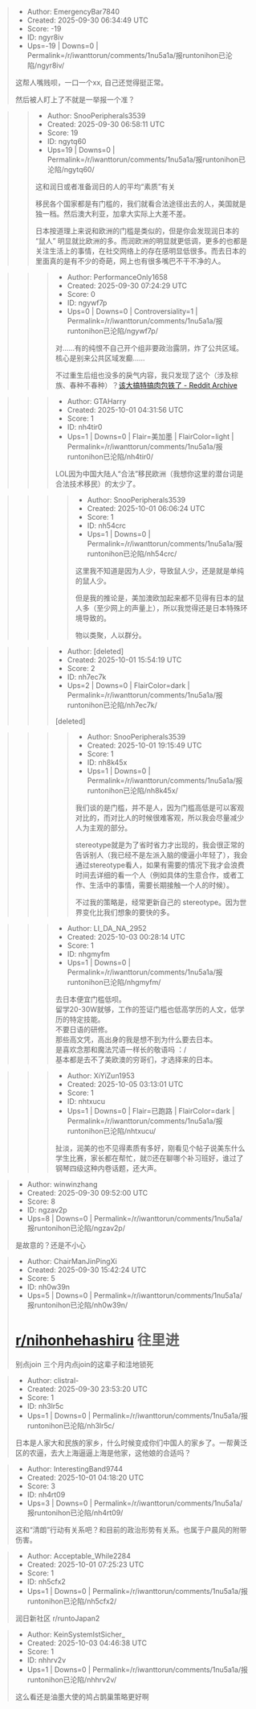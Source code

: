 > - Author: EmergencyBar7840
> - Created: 2025-09-30 06:34:49 UTC
> - Score: -19
> - ID: ngyr8iv
> - Ups=-19 | Downs=0 | Permalink=/r/iwanttorun/comments/1nu5a1a/报runtonihon已沦陷/ngyr8iv/
>
> 这帮人嘴贱呗，一口一个xx, 自己还觉得挺正常。
> 
> 然后被人盯上了不就是一举报一个准？

>> - Author: SnooPeripherals3539
>> - Created: 2025-09-30 06:58:11 UTC
>> - Score: 19
>> - ID: ngytq60
>> - Ups=19 | Downs=0 | Permalink=/r/iwanttorun/comments/1nu5a1a/报runtonihon已沦陷/ngytq60/
>>
>> 这和润日或者准备润日的人的平均“素质”有关
>> 
>> 移民各个国家都是有门槛的，我们就看合法途径出去的人，美国就是独一档。然后澳大利亚，加拿大实际上大差不差。
>> 
>> 日本按道理上来说和欧洲的门槛是类似的，但是你会发现润日本的 “鼠人” 明显就比欧洲的多。而润欧洲的明显就更低调，更多的也都是关注生活上的事情，在社交网络上的存在感明显低很多。而去日本的里面真的是有不少的奇葩，网上也有很多嘴巴不干不净的人。

>>> - Author: PerformanceOnly1658
>>> - Created: 2025-09-30 07:24:29 UTC
>>> - Score: 0
>>> - ID: ngywf7p
>>> - Ups=0 | Downs=0 | Controversiality=1 | Permalink=/r/iwanttorun/comments/1nu5a1a/报runtonihon已沦陷/ngywf7p/
>>>
>>> 对……有的纯恨不自己开个组非要政治露阴，炸了公共区域。核心是别来公共区域发癫……
>>> 
>>> 不过重生后组也没多的戾气内容，我只发现了这个（涉及棕族、春种不春种）？[该大搞特搞肉包铁了 - Reddit Archive](https://archive.open-run.org/posts/r_runtonihon/250923072228_1noawod/)

>>> - Author: GTAHarry
>>> - Created: 2025-10-01 04:31:56 UTC
>>> - Score: 1
>>> - ID: nh4tir0
>>> - Ups=1 | Downs=0 | Flair=美加墨 | FlairColor=light | Permalink=/r/iwanttorun/comments/1nu5a1a/报runtonihon已沦陷/nh4tir0/
>>>
>>> LOL因为中国大陆人“合法”移民欧洲（我想你这里的潜台词是合法技术移民）的太少了。

>>>> - Author: SnooPeripherals3539
>>>> - Created: 2025-10-01 06:06:24 UTC
>>>> - Score: 1
>>>> - ID: nh54crc
>>>> - Ups=1 | Downs=0 | Permalink=/r/iwanttorun/comments/1nu5a1a/报runtonihon已沦陷/nh54crc/
>>>>
>>>> 这里我不知道是因为人少，导致鼠人少，还是就是单纯的鼠人少。
>>>> 
>>>> 但是我的推论是，美加澳欧加起来都不见得有日本的鼠人多（至少网上的声量上），所以我觉得还是日本特殊环境导致的。
>>>> 
>>>> 物以类聚，人以群分。

>>> - Author: [deleted]
>>> - Created: 2025-10-01 15:54:19 UTC
>>> - Score: 2
>>> - ID: nh7ec7k
>>> - Ups=2 | Downs=0 | FlairColor=dark | Permalink=/r/iwanttorun/comments/1nu5a1a/报runtonihon已沦陷/nh7ec7k/
>>>
>>> [deleted]

>>>> - Author: SnooPeripherals3539
>>>> - Created: 2025-10-01 19:15:49 UTC
>>>> - Score: 1
>>>> - ID: nh8k45x
>>>> - Ups=1 | Downs=0 | Permalink=/r/iwanttorun/comments/1nu5a1a/报runtonihon已沦陷/nh8k45x/
>>>>
>>>> 我们谈的是门槛，并不是人，因为门槛高低是可以客观对比的，而对比人的时候很难客观，所以我会尽量减少人为主观的部分。
>>>> 
>>>> stereotype就是为了省时省力才出现的，我会很正常的告诉别人（我已经不是左派入脑的傻逼小年轻了），我会通过stereotype看人，如果有需要的情况下我才会浪费时间去详细的看一个人（例如具体的生意合作，或者工作、生活中的事情，需要长期接触一个人的时候）。
>>>> 
>>>> 不过我的策略是，经常更新自己的 stereotype。因为世界变化比我们想象的要快的多。

>>> - Author: LI_DA_NA_2952
>>> - Created: 2025-10-03 00:28:14 UTC
>>> - Score: 1
>>> - ID: nhgmyfm
>>> - Ups=1 | Downs=0 | Permalink=/r/iwanttorun/comments/1nu5a1a/报runtonihon已沦陷/nhgmyfm/
>>>
>>> 去日本便宜门槛低呗。  
>>> 留学20-30W就够，工作的签证门槛也低高学历的人文，低学历的特定技能。  
>>> 不要日语的研修。  
>>> 那些高文凭，高出身的我是想不到为什么要去日本。  
>>> 是喜欢念那和魔法咒语一样长的敬语吗 ：/  
>>> 基本都是去不了美欧澳的穷哥们，才选择来的日本。

>>> - Author: XiYiZun1953
>>> - Created: 2025-10-05 03:13:01 UTC
>>> - Score: 1
>>> - ID: nhtxucu
>>> - Ups=1 | Downs=0 | Flair=已跑路 | FlairColor=dark | Permalink=/r/iwanttorun/comments/1nu5a1a/报runtonihon已沦陷/nhtxucu/
>>>
>>> 扯淡，润美的也不见得素质有多好，刚看见个帖子说美东什么学生比赛，家长都在帮忙，就⏰还在聊哪个补习班好，谁过了钢琴四级这种内卷话题，还大声。

> - Author: winwinzhang
> - Created: 2025-09-30 09:52:00 UTC
> - Score: 8
> - ID: ngzav2p
> - Ups=8 | Downs=0 | Permalink=/r/iwanttorun/comments/1nu5a1a/报runtonihon已沦陷/ngzav2p/
>
> 是故意的？还是不小心

> - Author: ChairManJinPingXi
> - Created: 2025-09-30 15:42:24 UTC
> - Score: 5
> - ID: nh0w39n
> - Ups=5 | Downs=0 | Permalink=/r/iwanttorun/comments/1nu5a1a/报runtonihon已沦陷/nh0w39n/
>
> # [r/nihonhehashiru](https://www.reddit.com/r/nihonhehashiru/) 往里进
> 
> 别点join 三个月内点join的这辈子和洼地锁死

> - Author: clistral-
> - Created: 2025-09-30 23:53:20 UTC
> - Score: 1
> - ID: nh3lr5c
> - Ups=1 | Downs=0 | Permalink=/r/iwanttorun/comments/1nu5a1a/报runtonihon已沦陷/nh3lr5c/
>
> 日本是人家大和民族的家乡，什么时候变成你们中国人的家乡了。一帮黄泛区的农逼，去大上海逼逼上海是他家，这他娘的合适吗？

> - Author: InterestingBand9744
> - Created: 2025-10-01 04:18:20 UTC
> - Score: 3
> - ID: nh4rt09
> - Ups=3 | Downs=0 | Permalink=/r/iwanttorun/comments/1nu5a1a/报runtonihon已沦陷/nh4rt09/
>
> 这和“清朗”行动有关系吧？和目前的政治形势有关系。也属于户晨风的附带伤害。

> - Author: Acceptable_While2284
> - Created: 2025-10-01 07:25:23 UTC
> - Score: 1
> - ID: nh5cfx2
> - Ups=1 | Downs=0 | Permalink=/r/iwanttorun/comments/1nu5a1a/报runtonihon已沦陷/nh5cfx2/
>
> 润日新社区   r/runtoJapan2

> - Author: KeinSystemIstSicher_
> - Created: 2025-10-03 04:46:38 UTC
> - Score: 1
> - ID: nhhrv2v
> - Ups=1 | Downs=0 | Permalink=/r/iwanttorun/comments/1nu5a1a/报runtonihon已沦陷/nhhrv2v/
>
> 这么看还是油墨大使的鸠占鹊巢策略更好啊
